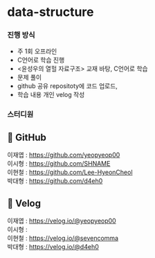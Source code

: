 # data-structure

### 진행 방식

* 주 1회 오프라인
* C언어로 학습 진행
* <윤성우의 열헐 자료구조> 교재 바탕, C언어로 학습
* 문제 풀이
* github 공유 repositoty에 코드 업로드, 
* 학습 내용 개인 velog 작성

### 스터디원


## 🔗 GitHub

이재엽 : https://github.com/yeopyeop00  
이시형 : https://github.com/SHNAME  
이현철 : https://github.com/Lee-HyeonCheol  
박대형 : https://github.com/d4eh0  

## 🔗 Velog

이재엽 : https://velog.io/@yeopyeop00  
이시형 :   
이현철 : https://velog.io/@sevencomma  
박대형 : https://velog.io/@d4eh0  

